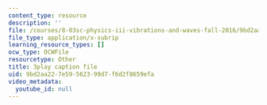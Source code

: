 ```yaml
---
content_type: resource
description: ''
file: /courses/8-03sc-physics-iii-vibrations-and-waves-fall-2016/9bd2aa227e59562399d7f6d2f8659efa_b1eKhyC9TTo.vtt
file_type: application/x-subrip
learning_resource_types: []
ocw_type: OCWFile
resourcetype: Other
title: 3play caption file
uid: 9bd2aa22-7e59-5623-99d7-f6d2f8659efa
video_metadata:
  youtube_id: null
---
```

